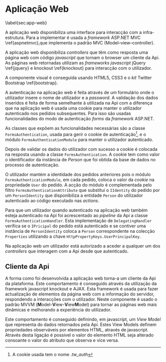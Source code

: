 Aplicação Web
=

\label{sec:app-web}

A aplicação web disponibiliza uma interface para interacção com a infra-estrutura.
Para a implementar é usada a *framework* ASP.NET MVC \ref{aspnetmvc},que implementa o padrão MVC (Model–view–controller).

A aplicação web disponibiliza *controllers* que têm como resposta uma página web com código *javascript* que tornam o browser um cliente da Api. 
As páginas web retornadas utilizam as *frameworks javascript* jQuery \ref{jquery} e knockout \ref{knockout} para interacção com o utilizador.

A componente visual é conseguida usando HTML5, CSS3 e o *kit* Twitter Bootstrap \ref{bootstrap}.

A autenticação na aplicação web é feita através de um formulário onde o utilizador insere o nome de utilizador e a *password*. A validação dos dados inseridos é feita de forma semelhante à utilizada na Api com a diferença que na aplicação web é usada uma cookie para manter o utilizador autenticado nos pedidos subsequentes. 
Para isso são usadas funcionalidades do modo de autenticação *forms* da *framework* ASP.NET. 

As classes que expõem as funcionalidades necessárias são a classe `FormsAuthentication`, usada para gerir o cookie de autenticação[^cookie], e o módulo `FormsAuthenticationModule` para manter o utilizador autenticado. 

[^cookie]: A cookie usada tem o nome *.tw_auth*

Depois de validar os dados do utilizador com sucesso a cookie é colocada na resposta usando a classe `FormsAuthentication`.
A cookie tem como valor o identificador da instância de *Person* que foi obtida da base de dados no processo de autenticação. 

O utilizador mantém a identidade dos pedidos anteriores pois o módulo `FormsAuthenticationModule`, em cada pedido, coloca o valor da *cookie* na propriedade `User` do pedido. A acção do módulo é complementada pelo filtro `FormsAuthenticationAttribute` que substitui o `IIdentity` do pedido por um `PersonIdentity` que disponibiliza a entidade `Person` do utilizador autenticado ao código executado nas *actions*.

Para que um utilizador quando autenticado na aplicação web também esteja autenticado na Api foi acrescentado ao *pipeline* da Api a classe `FormsAuthenticationHandler`.
Esta implementação de `DelegatingHandler` verifica se o `IPricipal` do pedido está autenticado e se contiver uma instância de `PersonIdentity` coloca a `Person` correspondente na colecção `Properties` utilizando a chave `HttpPropertyKeys.UserPrincipalKey`.

Na aplicação web um utilizador está autorizado a aceder a qualquer um dos *controllers* que interagem com a Api desde que autenticado. 

Cliente da Api
-

A forma como foi desenvolvida a aplicação web torna-a um cliente da Api da plataforma. Este comportamento é conseguido através da utilização da framework javascript knockout e AJAX. Esta framework é usada para fazer actualização de elementos da página web com a informação do servidor, respondendo a interacções com o utilizador. Neste componente é usado o padrão MVVM (**M**odel-**V**iew-**V**iew**M**odel) para tornar as páginas web mais dinâmicas e melhorando a experiência do utilizador. 

Este comportamento é conseguido definindo, em javascript, um *View Model* que representa do dados retornados pela Api. Estes View Models definem propriedades observáveis por elementos HTML, através de javascript. Através desta ligação é possivel o valor do elemento HTML seja alterado consoante o valor do atributo que observa e vice versa.
 
